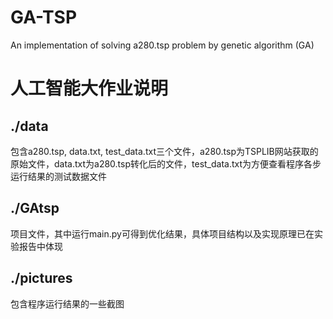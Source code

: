 # GA-TSP
An implementation of solving a280.tsp problem by genetic algorithm (GA)
# 人工智能大作业说明

## ./data

包含a280.tsp, data.txt, test_data.txt三个文件，a280.tsp为TSPLIB网站获取的原始文件，data.txt为a280.tsp转化后的文件，test_data.txt为方便查看程序各步运行结果的测试数据文件

## ./GAtsp

项目文件，其中运行main.py可得到优化结果，具体项目结构以及实现原理已在实验报告中体现

## ./pictures

包含程序运行结果的一些截图
